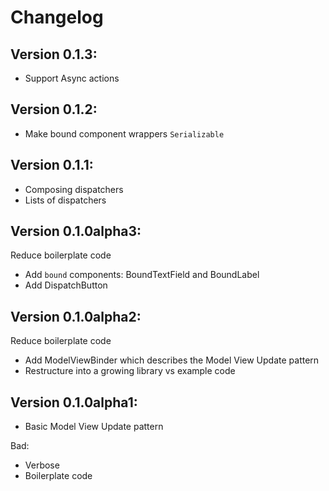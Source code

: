 # Changelog

## Version 0.1.3: 

- Support Async actions

## Version 0.1.2: 

- Make bound component wrappers `Serializable` 

## Version 0.1.1: 

- Composing dispatchers
- Lists of dispatchers

## Version 0.1.0alpha3: 

Reduce boilerplate code
    
- Add `bound` components: BoundTextField and BoundLabel
- Add DispatchButton


## Version 0.1.0alpha2: 

Reduce boilerplate code
    
- Add ModelViewBinder which describes the Model View Update pattern
- Restructure into a growing library vs example code


## Version 0.1.0alpha1:
    
- Basic Model View Update pattern

Bad:

- Verbose
- Boilerplate code
